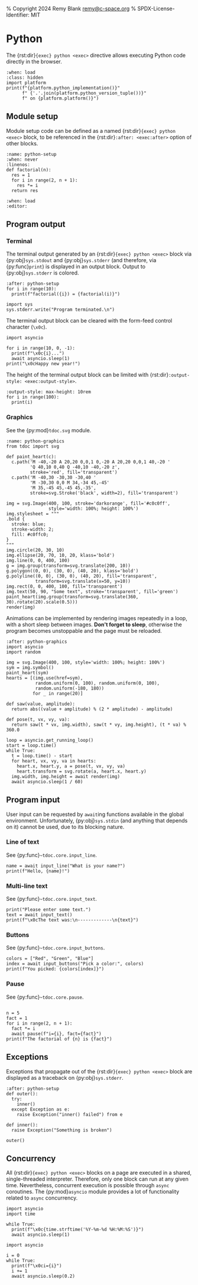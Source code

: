 % Copyright 2024 Remy Blank <remy@c-space.org>
% SPDX-License-Identifier: MIT

# Python

The {rst:dir}`{exec} python <exec>` directive allows executing Python code
directly in the browser.

```{exec} python
:when: load
:class: hidden
import platform
print(f"{platform.python_implementation()}"
      f" {'.'.join(platform.python_version_tuple())}"
      f" on {platform.platform()}")
```

## Module setup

Module setup code can be defined as a named {rst:dir}`{exec} python <exec>`
block, to be referenced in the {rst:dir}`:after: <exec:after>` option of other
blocks.

```{exec} python
:name: python-setup
:when: never
:linenos:
def factorial(n):
  res = 1
  for i in range(2, n + 1):
    res *= i
  return res
```

```{defaults} exec
:when: load
:editor:
```

## Program output

### Terminal

The terminal output generated by an {rst:dir}`{exec} python <exec>` block via
{py:obj}`sys.stdout` and {py:obj}`sys.stderr` (and therefore, via
{py:func}`print`) is displayed in an output block. Output to
{py:obj}`sys.stderr` is colored.

```{exec} python
:after: python-setup
for i in range(10):
  print(f"factorial({i}) = {factorial(i)}")

import sys
sys.stderr.write("Program terminated.\n")
```

The terminal output block can be cleared with the form-feed control character
(`\x0c`).

```{exec} python
import asyncio

for i in range(10, 0, -1):
  print(f"\x0c{i}...")
  await asyncio.sleep(1)
print("\x0cHappy new year!")
```

The height of the terminal output block can be limited with
{rst:dir}`:output-style: <exec:output-style>`.

```{exec} python
:output-style: max-height: 10rem
for i in range(100):
  print(i)
```

### Graphics

See the {py:mod}`tdoc.svg` module.

```{exec} python
:name: python-graphics
from tdoc import svg

def paint_heart(c):
  c.path('M -40,-20 A 20,20 0,0,1 0,-20 A 20,20 0,0,1 40,-20 '
         'Q 40,10 0,40 Q -40,10 -40,-20 z',
         stroke='red', fill='transparent')
  c.path('M -40,30 -30,30 -30,40 '
         'M -30,30 0,0 M 34,-34 45,-45'
         'M 35,-45 45,-45 45,-35',
         stroke=svg.Stroke('black', width=2), fill='transparent')

img = svg.Image(400, 100, stroke='darkorange', fill='#c0c0ff',
                style='width: 100%; height: 100%')
img.stylesheet = """
.bold {
  stroke: blue;
  stroke-width: 2;
  fill: #c0ffc0;
}
"""
img.circle(20, 30, 10)
img.ellipse(20, 70, 10, 20, klass='bold')
img.line(0, 0, 400, 100)
g = img.group(transform=svg.translate(200, 10))
g.polygon((0, 0), (30, 0), (40, 20), klass='bold')
g.polyline((0, 0), (30, 0), (40, 20), fill='transparent',
           transform=svg.translate(x=50, y=10))
img.rect(0, 0, 400, 100, fill='transparent')
img.text(50, 90, "Some text", stroke='transparent', fill='green')
paint_heart(img.group(transform=svg.translate(360, 30).rotate(20).scale(0.5)))
render(img)
```

Animations can be implemented by rendering images repeatedly in a loop, with
a short sleep between images. **Don't forget to sleep**, otherwise the program
becomes unstoppable and the page must be reloaded.

```{exec} python
:after: python-graphics
import asyncio
import random

img = svg.Image(400, 100, style='width: 100%; height: 100%')
sym = img.symbol()
paint_heart(sym)
hearts = [(img.use(href=sym),
           random.uniform(0, 100), random.uniform(0, 100),
           random.uniform(-180, 180))
          for _ in range(20)]

def saw(value, amplitude):
  return abs((value + amplitude) % (2 * amplitude) - amplitude)

def pose(t, vx, vy, va):
  return saw(t * vx, img.width), saw(t * vy, img.height), (t * va) % 360.0

loop = asyncio.get_running_loop()
start = loop.time()
while True:
  t = loop.time() - start
  for heart, vx, vy, va in hearts:
    heart.x, heart.y, a = pose(t, vx, vy, va)
    heart.transform = svg.rotate(a, heart.x, heart.y)
  img.width, img.height = await render(img)
  await asyncio.sleep(1 / 60)
```

## Program input

User input can be requested by `await`ing functions available in the global
environment. Unfortunately, {py:obj}`sys.stdin` (and anything that depends on
it) cannot be used, due to its blocking nature.

### Line of text

See {py:func}`~tdoc.core.input_line`.

```{exec} python
name = await input_line("What is your name?")
print(f"Hello, {name}!")
```

### Multi-line text

See {py:func}`~tdoc.core.input_text`.

```{exec} python
print("Please enter some text.")
text = await input_text()
print(f"\x0cThe text was:\n-------------\n{text}")
```

### Buttons

See {py:func}`~tdoc.core.input_buttons`.

```{exec} python
colors = ["Red", "Green", "Blue"]
index = await input_buttons("Pick a color:", colors)
print(f"You picked: {colors[index]}")
```

### Pause

See {py:func}`~tdoc.core.pause`.

```{exec} python

n = 5
fact = 1
for i in range(2, n + 1):
  fact *= i
  await pause(f"i={i}, fact={fact}")
print(f"The factorial of {n} is {fact}")
```

## Exceptions

Exceptions that propagate out of the {rst:dir}`{exec} python <exec>` block are
displayed as a traceback on {py:obj}`sys.stderr`.

```{exec} python
:after: python-setup
def outer():
  try:
    inner()
  except Exception as e:
    raise Exception("inner() failed") from e

def inner():
  raise Exception("Something is broken")

outer()
```

## Concurrency

All {rst:dir}`{exec} python <exec>` blocks on a page are executed in a shared,
single-threaded interpreter. Therefore, only one block can run at any given
time. Nevertheless, concurrent execution is possible through `async` coroutines.
The {py:mod}`asyncio` module provides a lot of functionality related to `async`
concurrency.

```{exec} python
import asyncio
import time

while True:
  print(f"\x0c{time.strftime('%Y-%m-%d %H:%M:%S')}")
  await asyncio.sleep(1)
```

```{exec} python
import asyncio

i = 0
while True:
  print(f"\x0ci={i}")
  i += 1
  await asyncio.sleep(0.2)
```
